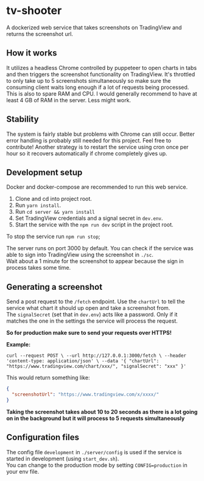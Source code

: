 # tv-shooter

A dockerized web service that takes screenshots on TradingView and returns the screenshot url.

## How it works

It utilizes a headless Chrome controlled by puppeteer to open charts in tabs and then triggers the screenshot functionality on TradingView.
It's throttled to only take up to 5 screenshots simultaneously so make sure the consuming client waits long enough if a lot of requests being processed.
This is also to spare RAM and CPU. I would generally recommend to have at least 4 GB of RAM in the server. Less might work.

## Stability

The system is fairly stable but problems with Chrome can still occur. Better error handling is probably still needed for this project.
Feel free to contribute! Another strategy is to restart the service using cron once per hour so it recovers automatically if chrome completely gives up.

## Development setup

Docker and docker-compose are recommended to run this web service.

1. Clone and cd into project root.
2. Run `yarn install`.
3. Run `cd server && yarn install`
4. Set TradingView credentials and a signal secret in `dev.env`.
5. Start the service with the `npm run dev` script in the project root.

To stop the service run `npm run stop`;

The server runs on port 3000 by default. You can check if the service was able to sign into TradingView using the screenshot in `./sc`.  
Wait about a 1 minute for the screenshot to appear because the sign in process takes some time.

## Generating a screenshot

Send a post request to the `/fetch` endpoint. Use the `chartUrl` to tell the service what chart it should up open and take a screenshot from.  
The `signalSecret` (set that in `dev.env`) acts like a password. Only if it matches the one in the settings the service will process the request.

**So for production make sure to send your requests over HTTPS!**

**Example:**

`curl --request POST \
  --url http://127.0.0.1:3000/fetch \
  --header 'content-type: application/json' \
  --data '{
	"chartUrl": "https://www.tradingview.com/chart/xxx/",
	"signalSecret": "xxx"
}'`

This would return something like:

```json
{
  "screenshotUrl": "https://www.tradingview.com/x/xxxx/"
}
```

**Taking the screenshot takes about 10 to 20 seconds as there is a lot going on in the background but it will process to 5 requests simultaneously**

## Configuration files

The config file `development` in `./server/config` is used if the service is started in development (using `start_dev.sh`).  
You can change to the production mode by setting `CONFIG=production` in your env file.